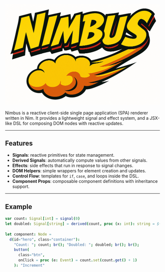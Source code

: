 ![Nimbus Logo](./src/assets/nimbus_logo.png)

Nimbus is a reactive client-side single page application (SPA) renderer written in Nim. It provides a lightweight signal and effect system, and a JSX-like DSL for composing DOM nodes with reactive updates.

---

## Features

- **Signals**: reactive primitives for state management.
- **Derived Signals**: automatically compute values from other signals.
- **Effects**: side effects that run in response to signal changes.
- **DOM Helpers**: simple wrappers for element creation and updates.
- **Control Flow**: templates for `if`, `case`, and loops inside the DSL.
- **Component Props**: composable component definitions with inheritance support.

---

## Example

```nim
var count: Signal[int] = signal(0)
let doubled: Signal[string] = derived(count, proc (x: int): string = $(x*2))

let component: Node =
  d(id="hero", class="container"):
    "Count: "; count; br(); "Doubled: "; doubled; br(); br();
    button(
      class="btn",
      onClick = proc (e: Event) = count.set(count.get() + 1)
    ): "Increment"
```

